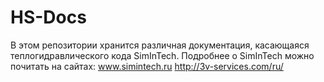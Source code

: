 # HS-Docs
В этом репозитории хранится различная документация, касающаяся теплогидравлического кода SimInTech. Подробнее о SimInTech можно почитать на сайтах:
www.simintech.ru
http://3v-services.com/ru/
